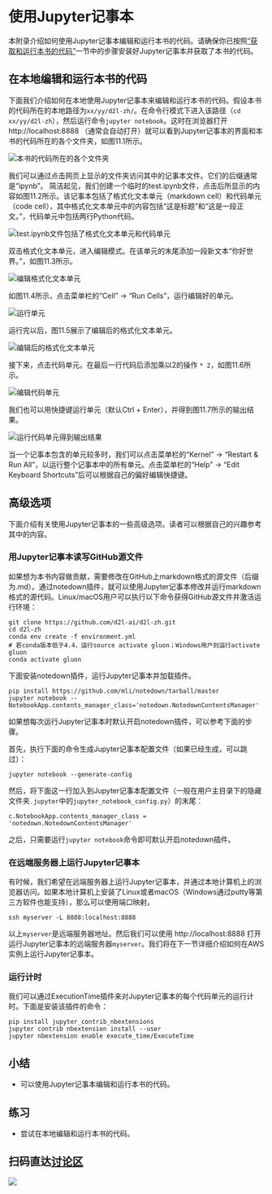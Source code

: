 # 使用Jupyter记事本

本附录介绍如何使用Jupyter记事本编辑和运行本书的代码。请确保你已按照[“获取和运行本书的代码”](../chapter_prerequisite/install.md)一节中的步骤安装好Jupyter记事本并获取了本书的代码。


## 在本地编辑和运行本书的代码

下面我们介绍如何在本地使用Jupyter记事本来编辑和运行本书的代码。假设本书的代码所在的本地路径为`xx/yy/d2l-zh/`。在命令行模式下进入该路径（`cd xx/yy/d2l-zh`），然后运行命令`jupyter notebook`。这时在浏览器打开 http://localhost:8888 （通常会自动打开）就可以看到Jupyter记事本的界面和本书的代码所在的各个文件夹，如图11.1所示。

![本书的代码所在的各个文件夹](../img/jupyter00.png)


我们可以通过点击网页上显示的文件夹访问其中的记事本文件。它们的后缀通常是“ipynb”。
简洁起见，我们创建一个临时的test.ipynb文件，点击后所显示的内容如图11.2所示。该记事本包括了格式化文本单元（markdown cell）和代码单元（code cell），其中格式化文本单元中的内容包括“这是标题”和“这是一段正文。”，代码单元中包括两行Python代码。

![test.ipynb文件包括了格式化文本单元和代码单元](../img/jupyter01.png)


双击格式化文本单元，进入编辑模式。在该单元的末尾添加一段新文本“你好世界。”，如图11.3所示。

![编辑格式化文本单元](../img/jupyter02.png)


如图11.4所示，点击菜单栏的“Cell” $\rightarrow$ “Run Cells”，运行编辑好的单元。

![运行单元](../img/jupyter03.png)


运行完以后，图11.5展示了编辑后的格式化文本单元。

![编辑后的格式化文本单元](../img/jupyter04.png)


接下来，点击代码单元。在最后一行代码后添加乘以2的操作 `* 2`，如图11.6所示。

![编辑代码单元](../img/jupyter05.png)


我们也可以用快捷键运行单元（默认Ctrl + Enter），并得到图11.7所示的输出结果。

![运行代码单元得到输出结果](../img/jupyter06.png)


当一个记事本包含的单元较多时，我们可以点击菜单栏的“Kernel” $\rightarrow$ “Restart & Run All”，以运行整个记事本中的所有单元。点击菜单栏的“Help” $\rightarrow$ “Edit Keyboard Shortcuts”后可以根据自己的偏好编辑快捷键。


## 高级选项

下面介绍有关使用Jupyter记事本的一些高级选项。读者可以根据自己的兴趣参考其中的内容。

### 用Jupyter记事本读写GitHub源文件

如果想为本书内容做贡献，需要修改在GitHub上markdown格式的源文件（后缀为.md）。通过notedown插件，就可以使用Jupyter记事本修改并运行markdown格式的源代码。Linux/macOS用户可以执行以下命令获得GitHub源文件并激活运行环境：

```
git clone https://github.com/d2l-ai/d2l-zh.git
cd d2l-zh
conda env create -f environment.yml
# 若conda版本低于4.4，运行source activate gluon；Windows用户则运行activate gluon
conda activate gluon
```

下面安装notedown插件，运行Jupyter记事本并加载插件。

```
pip install https://github.com/mli/notedown/tarball/master
jupyter notebook --NotebookApp.contents_manager_class='notedown.NotedownContentsManager'
```

如果想每次运行Jupyter记事本时默认开启notedown插件，可以参考下面的步骤。

首先，执行下面的命令生成Jupyter记事本配置文件（如果已经生成，可以跳过）：

```
jupyter notebook --generate-config
```

然后，将下面这一行加入到Jupyter记事本配置文件（一般在用户主目录下的隐藏文件夹`.jupyter`中的`jupyter_notebook_config.py`）的末尾：

```
c.NotebookApp.contents_manager_class = 'notedown.NotedownContentsManager'
```

之后，只需要运行`jupyter notebook`命令即可默认开启notedown插件。


### 在远端服务器上运行Jupyter记事本

有时候，我们希望在远端服务器上运行Jupyter记事本，并通过本地计算机上的浏览器访问。如果本地计算机上安装了Linux或者macOS（Windows通过putty等第三方软件也能支持），那么可以使用端口映射。

```
ssh myserver -L 8888:localhost:8888
```

以上`myserver`是远端服务器地址。然后我们可以使用 http://localhost:8888 打开运行Jupyter记事本的远端服务器`myserver`。我们将在下一节详细介绍如何在AWS实例上运行Jupyter记事本。

### 运行计时

我们可以通过ExecutionTime插件来对Jupyter记事本的每个代码单元的运行计时。下面是安装该插件的命令：

```
pip install jupyter_contrib_nbextensions
jupyter contrib nbextension install --user
jupyter nbextension enable execute_time/ExecuteTime
```

## 小结

* 可以使用Jupyter记事本编辑和运行本书的代码。

## 练习

* 尝试在本地编辑和运行本书的代码。




## 扫码直达[讨论区](https://discuss.gluon.ai/t/topic/6965)

![](../img/qr_jupyter.svg)
